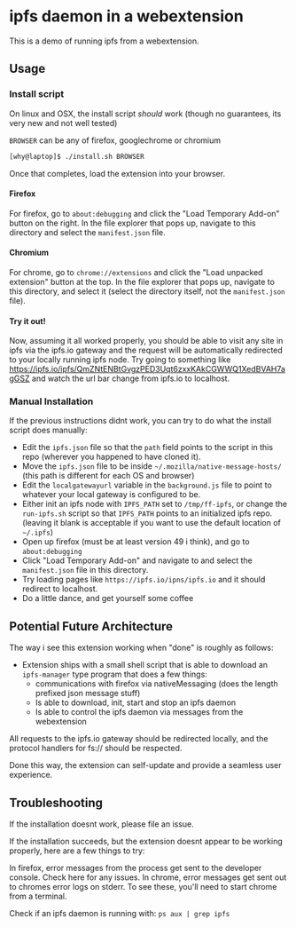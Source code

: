 # ipfs daemon in a webextension 

This is a demo of running ipfs from a webextension.

## Usage

### Install script
On linux and OSX, the install script *should* work (though no guarantees, its very new and not well tested)

`BROWSER` can be any of firefox, googlechrome or chromium
```sh
[why@laptop]$ ./install.sh BROWSER
```

Once that completes, load the extension into your browser. 

#### Firefox
For firefox, go to `about:debugging` and click the "Load Temporary Add-on"
button on the right. In the file explorer that pops up, navigate to this
directory and select the `manifest.json` file. 

#### Chromium
For chrome, go to `chrome://extensions` and click the "Load unpacked extension"
button at the top. In the file explorer that pops up, navigate to this
directory, and select it (select the directory itself, not the `manifest.json`
file).

#### Try it out!
Now, assuming it all worked properly, you should be able to visit any site in
ipfs via the ipfs.io gateway and the request will be automatically redirected
to your locally running ipfs node. Try going to something like
https://ipfs.io/ipfs/QmZNtENBtGvgzPED3Uqt6zxxKAkCGWWQ1XedBVAH7agGSZ and watch
the url bar change from ipfs.io to localhost.

### Manual Installation
If the previous instructions didnt work, you can try to do what the install script does manually:
- Edit the `ipfs.json` file so that the `path` field points to the script in this repo (wherever you happened to have cloned it).
- Move the `ipfs.json` file to be inside `~/.mozilla/native-message-hosts/` (this path is different for each OS and browser)
- Edit the `localgatewayurl` variable in the `background.js` file to point to whatever your local gateway is configured to be.
- Either init an ipfs node with `IPFS_PATH` set to `/tmp/ff-ipfs`, or change the `run-ipfs.sh` script so that `IPFS_PATH` points to an initialized ipfs repo. (leaving it blank is acceptable if you want to use the default location of `~/.ipfs`)
- Open up firefox (must be at least version 49 i think), and go to `about:debugging`
- Click "Load Temporary Add-on" and navigate to and select the `manifest.json` file in this directory.
- Try loading pages like `https://ipfs.io/ipns/ipfs.io` and it should redirect to localhost.
- Do a little dance, and get yourself some coffee

## Potential Future Architecture
The way i see this extension working when "done" is roughly as follows:
- Extension ships with a small shell script that is able to download an `ipfs-manager` type program that does a few things:
	- communications with firefox via nativeMessaging (does the length prefixed json message stuff)
	- Is able to download, init, start and stop an ipfs daemon
	- Is able to control the ipfs daemon via messages from the webextension

All requests to the ipfs.io gateway should be redirected locally, and the protocol handlers for fs:// should be respected.

Done this way, the extension can self-update and provide a seamless user experience. 

## Troubleshooting
If the installation doesnt work, please file an issue. 

If the installation succeeds, but the extension doesnt appear to be working properly, here are a few things to try:

In firefox, error messages from the process get sent to the developer console. Check here for any issues. In chrome, error messages get sent out to chromes error logs on stderr. To see these, you'll need to start chrome from a terminal.

Check if an ipfs daemon is running with: `ps aux | grep ipfs`
